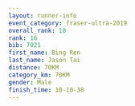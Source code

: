 ```yaml
---
layout: runner-info 
event_category: fraser-ultra-2019 
overall_rank: 18
rank: 16
bib: 7021
first_name: Bing Ren
last_name: Jason Tai
distance: 70KM
category_km: 70KM
gender: Male
finish_time: 10-10-38
---
```

